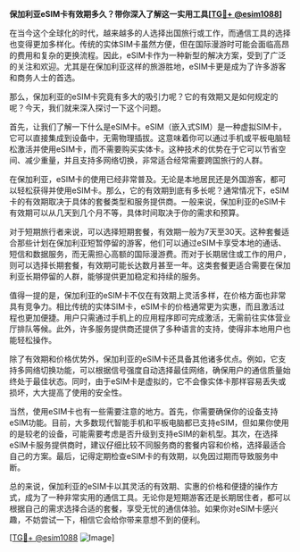 **保加利亚eSIM卡有效期多久？带你深入了解这一实用工具[[TG💪+ @esim1088](https://t.me/s/esim1088)]**

在当今这个全球化的时代，越来越多的人选择出国旅行或工作，而通信工具的选择也变得更加多样化。传统的实体SIM卡虽然方便，但在国际漫游时可能会面临高昂的费用和复杂的更换流程。因此，eSIM卡作为一种新型的解决方案，受到了广泛的关注和欢迎。尤其是在保加利亚这样的旅游胜地，eSIM卡更是成为了许多游客和商务人士的首选。

那么，保加利亚的eSIM卡究竟有多大的吸引力呢？它的有效期又是如何规定的呢？今天，我们就来深入探讨一下这个问题。

首先，让我们了解一下什么是eSIM卡。eSIM（嵌入式SIM）是一种虚拟SIM卡，它可以直接集成到设备中，无需物理插拔。这意味着你可以通过手机或平板电脑轻松激活并使用eSIM卡，而不需要购买实体卡。这种技术的优势在于它可以节省空间、减少重量，并且支持多网络切换，非常适合经常需要跨国旅行的人群。

在保加利亚，eSIM卡的使用已经非常普及。无论是本地居民还是外国游客，都可以轻松获得并使用eSIM卡。那么，它的有效期到底有多长呢？通常情况下，eSIM卡的有效期取决于具体的套餐类型和服务提供商。一般来说，保加利亚的eSIM卡有效期可以从几天到几个月不等，具体时间取决于你的需求和预算。

对于短期旅行者来说，可以选择短期套餐，有效期一般为7天至30天。这种套餐适合那些计划在保加利亚短暂停留的游客，他们可以通过eSIM卡享受本地的通话、短信和数据服务，而无需担心高额的国际漫游费。而对于长期居住或工作的用户，则可以选择长期套餐，有效期可能长达数月甚至一年。这类套餐更适合需要在保加利亚长期停留的人群，能够提供更加稳定和持续的服务。

值得一提的是，保加利亚的eSIM卡不仅在有效期上灵活多样，在价格方面也非常具有竞争力。相比传统的实体SIM卡，eSIM卡的价格通常更为实惠，而且激活过程也更加便捷。用户只需通过手机上的应用程序即可完成激活，无需前往实体营业厅排队等候。此外，许多服务提供商还提供了多种语言的支持，使得非本地用户也能轻松操作。

除了有效期和价格优势外，保加利亚的eSIM卡还具备其他诸多优点。例如，它支持多网络切换功能，可以根据信号强度自动选择最佳网络，确保用户的通信质量始终处于最佳状态。同时，由于eSIM卡是虚拟的，它不会像实体卡那样容易丢失或损坏，大大提高了使用的安全性。

当然，使用eSIM卡也有一些需要注意的地方。首先，你需要确保你的设备支持eSIM功能。目前，大多数现代智能手机和平板电脑都已支持eSIM，但如果你使用的是较老的设备，可能需要考虑是否升级到支持eSIM的新机型。其次，在选择eSIM卡服务提供商时，建议仔细比较不同服务商的套餐内容和价格，选择最适合自己的方案。最后，记得定期检查eSIM卡的有效期，以免因过期而导致服务中断。

总的来说，保加利亚的eSIM卡以其灵活的有效期、实惠的价格和便捷的操作方式，成为了一种非常实用的通信工具。无论你是短期游客还是长期居住者，都可以根据自己的需求选择合适的套餐，享受无忧的通信体验。如果你对eSIM卡感兴趣，不妨尝试一下，相信它会给你带来意想不到的便利。

[[TG💪+ @esim1088](https://t.me/s/esim1088) ![Image](https://i.postimg.cc/4NQfJmqS/Snipaste-2025-05-13-00-14-12.png)]